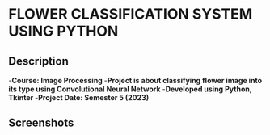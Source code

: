 # FLOWER CLASSIFICATION SYSTEM USING PYTHON
<h2>Description</h2>
-<b>Course: Image Processing </b>
-<b>Project is about classifying flower image into its type using Convolutional Neural Network </b>
-<b>Developed using Python, Tkinter </b>
-<b>Project Date: Semester 5 (2023)</b>

<h2>Screenshots</h2>

<br/>
